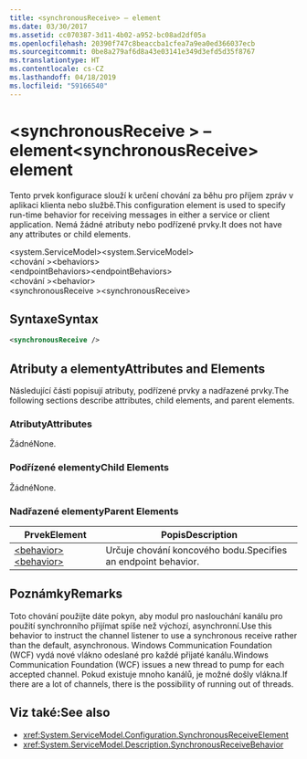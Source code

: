 ```yaml
---
title: <synchronousReceive> – element
ms.date: 03/30/2017
ms.assetid: cc070387-3d11-4b02-a952-bc08ad2df05a
ms.openlocfilehash: 20390f747c8beaccba1cfea7a9ea0ed366037ecb
ms.sourcegitcommit: 0be8a279af6d8a43e03141e349d3efd5d35f8767
ms.translationtype: HT
ms.contentlocale: cs-CZ
ms.lasthandoff: 04/18/2019
ms.locfileid: "59166540"
---
```

# <a name="synchronousreceive-element"></a><span data-ttu-id="206d5-102">\<synchronousReceive > – element</span><span class="sxs-lookup"><span data-stu-id="206d5-102">\<synchronousReceive> element</span></span>
<span data-ttu-id="206d5-103">Tento prvek konfigurace slouží k určení chování za běhu pro příjem zpráv v aplikaci klienta nebo službě.</span><span class="sxs-lookup"><span data-stu-id="206d5-103">This configuration element is used to specify run-time behavior for receiving messages in either a service or client application.</span></span> <span data-ttu-id="206d5-104">Nemá žádné atributy nebo podřízené prvky.</span><span class="sxs-lookup"><span data-stu-id="206d5-104">It does not have any attributes or child elements.</span></span>  
  
 <span data-ttu-id="206d5-105">\<system.ServiceModel></span><span class="sxs-lookup"><span data-stu-id="206d5-105">\<system.ServiceModel></span></span>  
<span data-ttu-id="206d5-106">\<chování ></span><span class="sxs-lookup"><span data-stu-id="206d5-106">\<behaviors></span></span>  
<span data-ttu-id="206d5-107">\<endpointBehaviors></span><span class="sxs-lookup"><span data-stu-id="206d5-107">\<endpointBehaviors></span></span>  
<span data-ttu-id="206d5-108">\<chování ></span><span class="sxs-lookup"><span data-stu-id="206d5-108">\<behavior></span></span>  
<span data-ttu-id="206d5-109">\<synchronousReceive ></span><span class="sxs-lookup"><span data-stu-id="206d5-109">\<synchronousReceive></span></span>  
  
## <a name="syntax"></a><span data-ttu-id="206d5-110">Syntaxe</span><span class="sxs-lookup"><span data-stu-id="206d5-110">Syntax</span></span>  
  
```xml  
<synchronousReceive />
```  
  
## <a name="attributes-and-elements"></a><span data-ttu-id="206d5-111">Atributy a elementy</span><span class="sxs-lookup"><span data-stu-id="206d5-111">Attributes and Elements</span></span>  
 <span data-ttu-id="206d5-112">Následující části popisují atributy, podřízené prvky a nadřazené prvky.</span><span class="sxs-lookup"><span data-stu-id="206d5-112">The following sections describe attributes, child elements, and parent elements.</span></span>  
  
### <a name="attributes"></a><span data-ttu-id="206d5-113">Atributy</span><span class="sxs-lookup"><span data-stu-id="206d5-113">Attributes</span></span>  
 <span data-ttu-id="206d5-114">Žádné</span><span class="sxs-lookup"><span data-stu-id="206d5-114">None.</span></span>  
  
### <a name="child-elements"></a><span data-ttu-id="206d5-115">Podřízené elementy</span><span class="sxs-lookup"><span data-stu-id="206d5-115">Child Elements</span></span>  
 <span data-ttu-id="206d5-116">Žádné</span><span class="sxs-lookup"><span data-stu-id="206d5-116">None.</span></span>  
  
### <a name="parent-elements"></a><span data-ttu-id="206d5-117">Nadřazené elementy</span><span class="sxs-lookup"><span data-stu-id="206d5-117">Parent Elements</span></span>  
  
|<span data-ttu-id="206d5-118">Prvek</span><span class="sxs-lookup"><span data-stu-id="206d5-118">Element</span></span>|<span data-ttu-id="206d5-119">Popis</span><span class="sxs-lookup"><span data-stu-id="206d5-119">Description</span></span>|  
|-------------|-----------------|  
|[<span data-ttu-id="206d5-120">\<behavior></span><span class="sxs-lookup"><span data-stu-id="206d5-120">\<behavior></span></span>](../../../../../docs/framework/configure-apps/file-schema/wcf/behavior-of-endpointbehaviors.md)|<span data-ttu-id="206d5-121">Určuje chování koncového bodu.</span><span class="sxs-lookup"><span data-stu-id="206d5-121">Specifies an endpoint behavior.</span></span>|  
  
## <a name="remarks"></a><span data-ttu-id="206d5-122">Poznámky</span><span class="sxs-lookup"><span data-stu-id="206d5-122">Remarks</span></span>  
 <span data-ttu-id="206d5-123">Toto chování použijte dáte pokyn, aby modul pro naslouchání kanálu pro použití synchronního přijímat spíše než výchozí, asynchronní.</span><span class="sxs-lookup"><span data-stu-id="206d5-123">Use this behavior to instruct the channel listener to use a synchronous receive rather than the default, asynchronous.</span></span> <span data-ttu-id="206d5-124">Windows Communication Foundation (WCF) vydá nové vlákno odeslané pro každé přijaté kanálu.</span><span class="sxs-lookup"><span data-stu-id="206d5-124">Windows Communication Foundation (WCF) issues a new thread to pump for each accepted channel.</span></span> <span data-ttu-id="206d5-125">Pokud existuje mnoho kanálů, je možné došly vlákna.</span><span class="sxs-lookup"><span data-stu-id="206d5-125">If there are a lot of channels, there is the possibility of running out of threads.</span></span>  
  
## <a name="see-also"></a><span data-ttu-id="206d5-126">Viz také:</span><span class="sxs-lookup"><span data-stu-id="206d5-126">See also</span></span>

- <xref:System.ServiceModel.Configuration.SynchronousReceiveElement>
- <xref:System.ServiceModel.Description.SynchronousReceiveBehavior>
